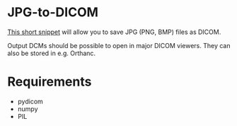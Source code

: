 # JPG-to-DICOM
[This short snippet](https://github.com/jwitos/JPG-to-DICOM/blob/master/jpeg-to-dicom.py) will allow you to save JPG (PNG, BMP) files as DICOM.

Output DCMs should be possible to open in major DICOM viewers. They can also be stored in e.g. Orthanc.

# Requirements
* pydicom
* numpy
* PIL
